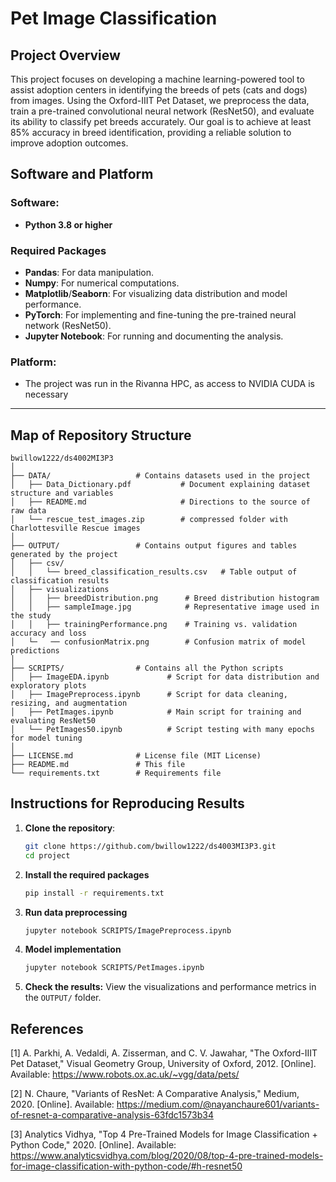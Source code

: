 # Pet Image Classification

## Project Overview
This project focuses on developing a machine learning-powered tool to assist adoption centers in identifying the breeds of pets (cats and dogs) from images. Using the Oxford-IIIT Pet Dataset, we preprocess the data, train a pre-trained convolutional neural network (ResNet50), and evaluate its ability to classify pet breeds accurately. Our goal is to achieve at least 85% accuracy in breed identification, providing a reliable solution to improve adoption outcomes.

## Software and Platform

### Software:
- **Python 3.8 or higher**

### Required Packages
- **Pandas**: For data manipulation.  
- **Numpy**: For numerical computations.  
- **Matplotlib**/**Seaborn**: For visualizing data distribution and model performance.  
- **PyTorch**: For implementing and fine-tuning the pre-trained neural network (ResNet50).  
- **Jupyter Notebook**: For running and documenting the analysis.

### Platform:
- The project was run in the Rivanna HPC, as access to NVIDIA CUDA is necessary

---

## Map of Repository Structure
```plaintext
bwillow1222/ds4002MI3P3
│
├── DATA/                   # Contains datasets used in the project
│   ├── Data_Dictionary.pdf           # Document explaining dataset structure and variables
│   ├── README.md                     # Directions to the source of raw data
│   └── rescue_test_images.zip        # compressed folder with Charlottesville Rescue images
│
├── OUTPUT/                 # Contains output figures and tables generated by the project
│   ├── csv/
│   │   └── breed_classification_results.csv   # Table output of classification results
│   ├── visualizations
│   │   ├── breedDistribution.png      # Breed distribution histogram
│   │   ├── sampleImage.jpg            # Representative image used in the study
│   │   ├── trainingPerformance.png    # Training vs. validation accuracy and loss
│   └─   ── confusionMatrix.png        # Confusion matrix of model predictions
│
├── SCRIPTS/                # Contains all the Python scripts
│   ├── ImageEDA.ipynb             # Script for data distribution and exploratory plots
│   ├── ImagePreprocess.ipynb      # Script for data cleaning, resizing, and augmentation
│   ├── PetImages.ipynb            # Main script for training and evaluating ResNet50
│   └── PetImages50.ipynb          # Script testing with many epochs for model tuning
│
├── LICENSE.md              # License file (MIT License)
├── README.md               # This file
└── requirements.txt        # Requirements file

```
## Instructions for Reproducing Results

1. **Clone the repository**:
   ```bash
   git clone https://github.com/bwillow1222/ds4003MI3P3.git
   cd project
2. **Install the required packages**
   ```bash
   pip install -r requirements.txt
3. **Run data preprocessing**
   ```bash
   jupyter notebook SCRIPTS/ImagePreprocess.ipynb
4. **Model implementation**
   ```bash
   jupyter notebook SCRIPTS/PetImages.ipynb
5. **Check the results:**
   View the visualizations and performance metrics in the `OUTPUT/` folder.

## References
[1] A. Parkhi, A. Vedaldi, A. Zisserman, and C. V. Jawahar, "The Oxford-IIIT Pet Dataset," Visual Geometry Group, University of Oxford, 2012. [Online]. Available: https://www.robots.ox.ac.uk/~vgg/data/pets/

[2] N. Chaure, "Variants of ResNet: A Comparative Analysis," Medium, 2020. [Online]. Available: https://medium.com/@nayanchaure601/variants-of-resnet-a-comparative-analysis-63fdc1573b34

[3] Analytics Vidhya, "Top 4 Pre-Trained Models for Image Classification + Python Code," 2020. [Online]. Available: https://www.analyticsvidhya.com/blog/2020/08/top-4-pre-trained-models-for-image-classification-with-python-code/#h-resnet50
